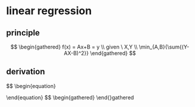 # linear regression
## principle
$$
\begin{gathered}
f(x) = Ax+B = y \\
given \  X,Y \\ 
\min_{A,B}{\sum{(Y-AX-B)^2}}
\end{gathered}
$$
## derivation
$$
\begin{equation}

\end{equation}
$$
\begin{gathered}
\end{}gathered